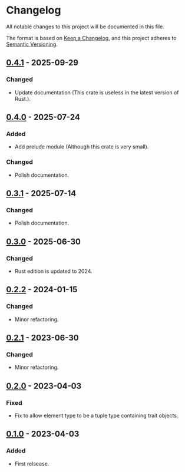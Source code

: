 # Changelog

All notable changes to this project will be documented in this file.

The format is based on [Keep a Changelog](https://keepachangelog.com/en/1.1.0/),
and this project adheres to [Semantic Versioning](https://semver.org/spec/v2.0.0.html).

## [0.4.1] - 2025-09-29

### Changed

- Update documentation (This crate is useless in the latest version of Rust.).

## [0.4.0] - 2025-07-24

### Added

- Add prelude module (Although this crate is very small).

### Changed

- Polish documentation.

## [0.3.1] - 2025-07-14

### Changed

- Polish documentation.

## [0.3.0] - 2025-06-30

### Changed

- Rust edition is updated to 2024.

## [0.2.2] - 2024-01-15

### Changed

- Minor refactoring.

## [0.2.1] - 2023-06-30

### Changed

- Minor refactoring.

## [0.2.0] - 2023-04-03

### Fixed

- Fix to allow element type to be a tuple type containing trait objects.

## [0.1.0] - 2023-04-03

### Added

- First relsease.

[0.4.1]: https://github.com/nossie531/arr_ty/compare/v0.4.0...v0.4.1
[0.4.0]: https://github.com/nossie531/arr_ty/compare/v0.3.1...v0.4.0
[0.3.1]: https://github.com/nossie531/arr_ty/compare/v0.3.0...v0.3.1
[0.3.0]: https://github.com/nossie531/arr_ty/compare/v0.2.2...v0.3.0
[0.2.2]: https://github.com/nossie531/arr_ty/compare/v0.2.1...v0.2.2
[0.2.1]: https://github.com/nossie531/arr_ty/compare/v0.2.0...v0.2.1
[0.2.0]: https://github.com/nossie531/arr_ty/compare/v0.1.0...v0.2.0
[0.1.0]: https://github.com/nossie531/arr_ty/releases/tag/v0.1.0
